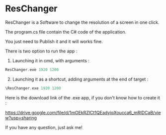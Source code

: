 # ResChanger
ResChanger is a Software to change the resolution of a screen in one click.

The program.cs file contain the C# code of the application. 

You just need to Publish it and it will works fine. 

There is two option to run the app : 

1) Launching it in cmd, with arguments :

```c
ResChanger.exe 1920 1200
```

2) Launching it as a shortcut, adding arguments at the end of target : 

```c
\ResChanger.exe 1920 1200
```

Here is the download link of the .exe app, if you don't know how to create it :

https://drive.google.com/file/d/1mOEkRZICt1QEadyiqXoucca6_mRIDCaB/view?usp=sharing

If you have any question, just ask me!
